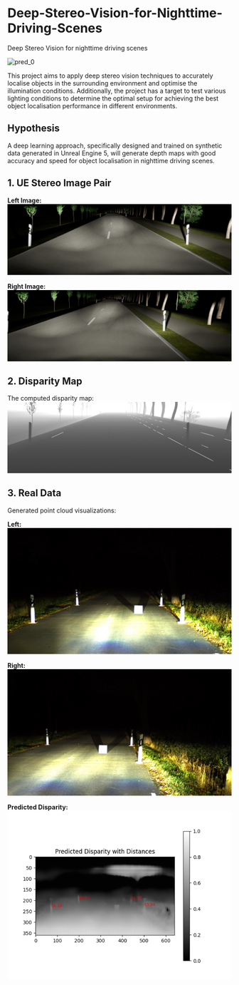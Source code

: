 # Deep-Stereo-Vision-for-Nighttime-Driving-Scenes
Deep Stereo Vision for nighttime driving scenes

![pred_0](https://github.com/user-attachments/assets/1e691614-f9d9-4be8-bd3e-de4afabb8bc1)

This project aims to apply deep stereo vision techniques to accurately localise objects in the surrounding environment and optimise the illumination conditions. Additionally, the project has a target to test various lighting conditions to determine the optimal setup for achieving the best object localisation performance in different environments.

## Hypothesis 
A deep learning approach, specifically designed and trained on synthetic data generated in Unreal Engine 5, will generate depth maps with good accuracy and speed for object localisation in nighttime driving scenes.

## 1. UE Stereo Image Pair
**Left Image:**
![Left Image](images/UEL.png)

**Right Image:**
![Right Image](images/UER.png)

## 2. Disparity Map
The computed disparity map:
![Disparity Map](images/UED.png)

## 3. Real Data
Generated point cloud visualizations:

**Left:**
![Point Cloud 1](images/L.png)

**Right:**
![Point Cloud 2](images/R.png)

**Predicted Disparity:**
![Point Cloud 3](images/1_disparity.png)

